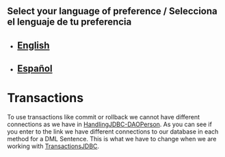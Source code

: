 ## Select your language of preference / Selecciona el lenguaje de tu preferencia

- ## [English](https://github.com/Jbarseg/Learning-Java-JDBC-and-MySQL/blob/master/README.en.md)

- ## [Español](https://github.com/Jbarseg/Learning-Java-JDBC-and-MySQL/blob/master/README.es.md)

# Transactions

  To use transactions like commit or rollback we cannot have different connections as we have in [HandlingJDBC-DAOPerson](https://github.com/Jbarseg/Learning-Java-JDBC-and-MySQL/blob/master/handlingjdbc/src/main/java/com/jbarseg/jdbc/DAOPerson.java). As you can see if you enter to the link we have different connections to our database in each method for a DML Sentence. This is what we have to change when we are working with [TransactionsJDBC](https://github.com/Jbarseg/Learning-Java-JDBC-and-MySQL/tree/master/transactionsjdbc).